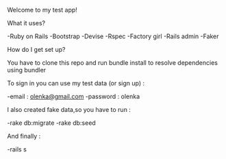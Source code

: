Welcome to my test app!

What it uses?

-Ruby on Rails
-Bootstrap
-Devise
-Rspec
-Factory girl
-Rails admin
-Faker


How do I get set up?

You have to clone this repo and run bundle install to resolve dependencies using bundler


To sign in you can use my test data (or sign up) :

-email : olenka@gmail.com
-password : olenka


I also created fake data,so you have to run :

-rake db:migrate
-rake db:seed


And finally :

-rails s
